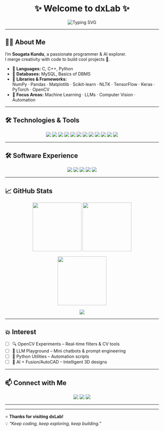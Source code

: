 <div align="center">

# ✨ Welcome to **dxLab** ✨  

![Typing SVG](https://readme-typing-svg.herokuapp.com?font=Fira+Code&weight=500&size=26&duration=3500&pause=800&color=00D1FF&center=true&vCenter=true&width=700&lines=👋+Hey+there!;🚀+Welcome+to+dxLab;💻+Programmer+%7C+ML+Enthusiast+%7C+AI+Explorer;🧠+Machine+Learning+Lover;📸+Exploring+Computer+Vision;⚡+Turning+Ideas+Into+Reality!)

</div>

---

## 👨‍💻 About Me  

I’m **Sougata Kundu**, a passionate programmer & AI explorer.  
I merge creativity with code to build cool projects 🚀.  

- 🔹 **Languages:** C, C++, Python  
- 🔹 **Databases:** MySQL, Basics of DBMS  
- 🔹 **Libraries & Frameworks:**  
  NumPy · Pandas · Matplotlib · Scikit-learn · NLTK · TensorFlow · Keras · PyTorch · OpenCV  
- 🔹 **Focus Areas:** Machine Learning · LLMs · Computer Vision · Automation  

---

## 🛠️ Technologies & Tools  

<p align="center">
  <img src="https://img.shields.io/badge/C-blue.svg?style=for-the-badge&logo=c&logoColor=white" />
  <img src="https://img.shields.io/badge/C++-00599C.svg?style=for-the-badge&logo=c%2B%2B&logoColor=white" />
  <img src="https://img.shields.io/badge/Python-FFD43B?style=for-the-badge&logo=python&logoColor=blue" />
  <img src="https://img.shields.io/badge/MySQL-00758F?style=for-the-badge&logo=mysql&logoColor=white" />
  <img src="https://img.shields.io/badge/OpenCV-5C3EE8?style=for-the-badge&logo=opencv&logoColor=white" />
  <img src="https://img.shields.io/badge/TensorFlow-FF6F00?style=for-the-badge&logo=tensorflow&logoColor=white" />
  <img src="https://img.shields.io/badge/Keras-D00000?style=for-the-badge&logo=keras&logoColor=white" />
  <img src="https://img.shields.io/badge/PyTorch-EE4C2C?style=for-the-badge&logo=pytorch&logoColor=white" />
  <img src="https://img.shields.io/badge/Matplotlib-11557C?style=for-the-badge&logo=plotly&logoColor=white" />
  <img src="https://img.shields.io/badge/Pandas-150458?style=for-the-badge&logo=pandas&logoColor=white" />
  <img src="https://img.shields.io/badge/Scikit--Learn-F7931E?style=for-the-badge&logo=scikit-learn&logoColor=white" />
  <img src="https://img.shields.io/badge/NLTK-154D9C?style=for-the-badge&logo=nltk&logoColor=white" />
</p>

---

## 🛠️ Software Experience  

<p align="center">
  <img src="https://img.shields.io/badge/Autodesk%20Fusion%20360-0696D7?style=for-the-badge&logo=autodesk&logoColor=white" />
  <img src="https://img.shields.io/badge/AutoCAD-E51050?style=for-the-badge&logo=autodesk&logoColor=white" />
  <img src="https://img.shields.io/badge/VS%20Code-007ACC?style=for-the-badge&logo=visual-studio-code&logoColor=white" />
  <img src="https://img.shields.io/badge/Git-F05032?style=for-the-badge&logo=git&logoColor=white" />
  <img src="https://img.shields.io/badge/GitHub-181717?style=for-the-badge&logo=github&logoColor=white" />
</p>

---

## 📈 GitHub Stats  

<p align="center">
  <img src="https://github-readme-stats.vercel.app/api?username=dxsougata&show_icons=true&theme=radical" height="160"/>
  <img src="https://github-readme-streak-stats.herokuapp.com/?user=dxsougata&theme=radical" height="160"/>
</p>

<p align="center">
  <img src="https://github-readme-stats.vercel.app/api/top-langs/?username=dxsougata&layout=compact&theme=radical" height="160"/>
</p>


<p align="center">
  <img src="https://github-readme-activity-graph.vercel.app/graph?username=dxsougata&theme=react-dark" />
</p>

---

## 💥 Interest

- [ ] 🔍 OpenCV Experiments – Real-time filters & CV tools  
- [ ] 🤖 LLM Playground – Mini chatbots & prompt engineering  
- [ ] 🐍 Python Utilities – Automation scripts  
- [ ] 🎨 AI + Fusion/AutoCAD – Intelligent 3D designs  

---

## 📫 Connect with Me  

<p align="center">
  <a href="https://www.linkedin.com/in/dxsougata/"><img src="https://img.shields.io/badge/LinkedIn-0A66C2?style=for-the-badge&logo=linkedin&logoColor=white"/></a>
  <a href="mailto:04sougatakundu@gmail.com"><img src="https://img.shields.io/badge/Gmail-D14836?style=for-the-badge&logo=gmail&logoColor=white"/></a>
  <a href="https://github.com/dxsougata"><img src="https://img.shields.io/badge/GitHub-181717?style=for-the-badge&logo=github&logoColor=white"/></a>
</p>

---

<div align="center">

  



</div>

---

⭐ **Thanks for visiting dxLab!**  
💡 *“Keep coding, keep exploring, keep building.”*
